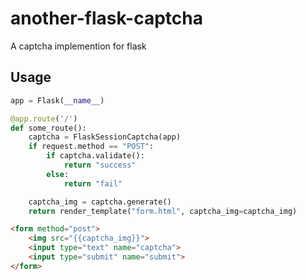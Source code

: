 # another-flask-captcha
A captcha implemention for flask

## Usage
```python
app = Flask(__name__)

@app.route('/')
def some_route():
    captcha = FlaskSessionCaptcha(app)
    if request.method == "POST":
        if captcha.validate():
            return "success"
        else:
            return "fail"

    captcha_img = captcha.generate()
    return render_template("form.html", captcha_img=captcha_img)

```

```html
<form method="post">
    <img src="{{captcha_img}}">
    <input type="text" name="captcha">
    <input type="submit" name="submit">
</form>
```